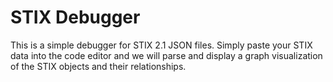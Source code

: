 # STIX Debugger

This is a simple debugger for STIX 2.1 JSON files. Simply paste your STIX data into the code editor and we will parse and display a graph visualization of the STIX objects and their relationships.
